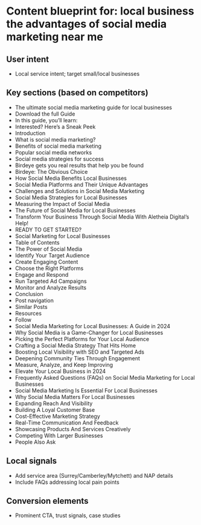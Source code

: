 # Content blueprint for: local business the advantages of social media marketing near me

## User intent
- Local service intent; target small/local businesses

## Key sections (based on competitors)
- The ultimate social media marketing guide for local businesses
- Download the full Guide
- In this guide, you’ll learn:
- Interested? Here’s a Sneak Peek
- Introduction
- What is social media marketing?
- Benefits of social media marketing
- Popular social media networks
- Social media strategies for success
- Birdeye gets you real results that help you be found
- Birdeye: The Obvious Choice
- How Social Media Benefits Local Businesses
- Social Media Platforms and Their Unique Advantages
- Challenges and Solutions in Social Media Marketing
- Social Media Strategies for Local Businesses
- Measuring the Impact of Social Media
- The Future of Social Media for Local Businesses
- Transform Your Business Through Social Media With Aletheia Digital’s Help!
- READY TO GET STARTED?
- Social Marketing for Local Businesses
- Table of Contents
- The Power of Social Media
- Identify Your Target Audience
- Create Engaging Content
- Choose the Right Platforms
- Engage and Respond
- Run Targeted Ad Campaigns
- Monitor and Analyze Results
- Conclusion
- Post navigation
- Similar Posts
- Resources
- Follow
- Social Media Marketing for Local Businesses: A Guide in 2024
- Why Social Media is a Game-Changer for Local Businesses
- Picking the Perfect Platforms for Your Local Audience
- Crafting a Social Media Strategy That Hits Home
- Boosting Local Visibility with SEO and Targeted Ads
- Deepening Community Ties Through Engagement
- Measure, Analyze, and Keep Improving
- Elevate Your Local Business in 2024
- Frequently Asked Questions (FAQs) on Social Media Marketing for Local Businesses
- Social Media Marketing Is Essential For Local Businesses
- Why Social Media Matters For Local Businesses
- Expanding Reach And Visibility
- Building A Loyal Customer Base
- Cost-Effective Marketing Strategy
- Real-Time Communication And Feedback
- Showcasing Products And Services Creatively
- Competing With Larger Businesses
- People Also Ask

## Local signals
- Add service area (Surrey/Camberley/Mytchett) and NAP details
- Include FAQs addressing local pain points

## Conversion elements
- Prominent CTA, trust signals, case studies